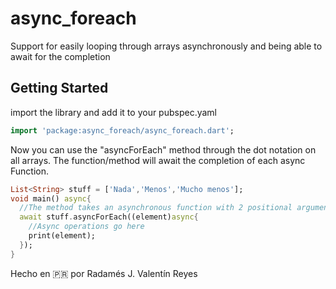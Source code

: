 # async_foreach

Support for easily looping through arrays asynchronously and being able to await for the completion

## Getting Started

import the library and add it to your pubspec.yaml

~~~dart
import 'package:async_foreach/async_foreach.dart';
~~~



Now you can use the "asyncForEach" method through the dot notation on all arrays. The function/method will await the completion of each async Function.

~~~dart
List<String> stuff = ['Nada','Menos','Mucho menos'];
void main() async{
  //The method takes an asynchronous function with 2 positional arguments as argument. First position is the element of the List(array) and the second the index of the element within that List
  await stuff.asyncForEach((element)async{
    //Async operations go here
    print(element);
  });
}
~~~

Hecho en 🇵🇷 por Radamés J. Valentín Reyes